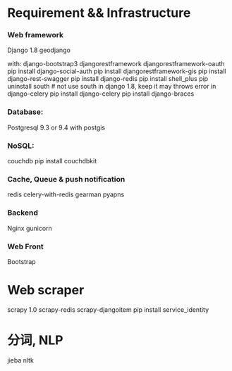 # Requirement && Infrastructure 
 
### Web framework
Django 1.8
geodjango

with:
django-bootstrap3
djangorestframework
djangorestframework-oauth
pip install django-social-auth
pip install djangorestframework-gis
pip install django-rest-swagger
pip install django-redis
pip install shell_plus
pip uninstall south # not use south in django 1.8, keep it may throws error in django-celery
pip install django-celery
pip install django-braces

### Database:
Postgresql 9.3 or 9.4 with postgis

### NoSQL:
couchdb
pip install couchdbkit

### Cache, Queue & push notification
redis
celery-with-redis
gearman
pyapns

### Backend
Nginx 
gunicorn

### Web Front
Bootstrap


# Web scraper
scrapy 1.0
scrapy-redis
scrapy-djangoitem
pip install service_identity

# 分词, NLP
jieba
nltk